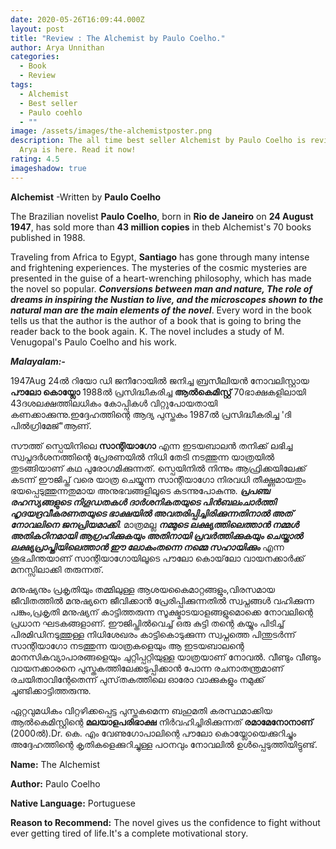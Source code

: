 ```yaml
---
date: 2020-05-26T16:09:44.000Z
layout: post
title: "Review : The Alchemist by Paulo Coelho."
author: Arya Unnithan
categories:
  - Book
  - Review
tags:
  - Alchemist
  - Best seller
  - Paulo coehlo
  - ""
image: /assets/images/the-alchemistposter.png
description: The all time best seller Alchemist by Paulo Coelho is reviewed by
  Arya is here. Read it now!
rating: 4.5
imageshadow: true
---
```

**Alchemist** -Written by **Paulo Coelho**

The Brazilian novelist **Paulo Coelho**, born in **Rio de Janeiro** on **24 August 1947**, has sold more than **43 million copies** in theb Alchemist's 70 books published in 1988. 

Traveling from Africa to Egypt, **Santiago** has gone through many intense and frightening experiences. The mysteries of the cosmic mysteries are presented in the guise of a heart-wrenching philosophy, which has made the novel so popular. ***Conversions between man and nature, The role of dreams in inspiring the Nustian to live, and the microscopes shown to the natural man are the main elements of the novel***. Every word in the book tells us that the author is the author of a book that is going to bring the reader back to the book again. K. The novel includes a study of M. Venugopal's Paulo Coelho and his work.

***Malayalam:-***

1947Aug 24ൽ റിയോ ഡി ജനീറോയിൽ ജനിച്ച ബ്രസീലിയൻ നോവലിസ്റ്റായ **പൗലോ കൊയ്ലോ** 1988ൽ പ്രസിദ്ധീകരിച്ച **ആൽകെമിസ്റ്റ്** 70ഭാക്ഷകളിലായി 43ദശലക്ഷത്തിലധികം കോപ്പികൾ വിറ്റുപോയതായി കണക്കാക്കുന്നു.ഇദ്ദേഹത്തിന്റെ ആദ്യ പുസ്തകം 1987ൽ പ്രസിദ്ധീകരിച്ച 'ദി പിൽഗ്രിമേജ്"ആണ്. 

സൗത്ത് സ്പെയിനിലെ **സാന്റിയാഗോ** എന്ന ഇടയബാലൻ തനിക്ക് ലഭിച്ച സ്വപ്നദർശനത്തിന്റെ പ്രേരണയിൽ നിധി തേടി നടത്തുന്ന യാത്രയിൽ തുടങ്ങിയാണ് കഥ പുരോഗമിക്കുന്നത്. സ്പെയിനിൽ നിന്നും ആഫ്രിക്കയിലേക്ക് കടന്ന് ഈജിപ്ത് വരെ യാത്ര ചെയ്യുന്ന സാന്റിയാഗോ നിരവധി തീക്ഷ്ണമായതും ഭയപ്പെടുത്തുന്നതുമായ അനുഭവങ്ങളിലൂടെ കടന്നുപോകുന്നു. ***പ്രപഞ്ച രഹസ്യങ്ങളുടെ നിഗൂഡതകൾ ദാർശനികതയുടെ പിൻബലംചാർത്തി ഹൃദയദ്രവീകരണതയുടെ ഭാക്ഷയിൽ അവതരിപ്പിച്ചിരിക്കുന്നതിനാൽ അത് നോവലിനെ ജനപ്രിയമാക്കി***. മാത്രമല്ല ***നമ്മുടെ ലക്ഷ്യത്തിലെത്താൻ നമ്മൾ അതികഠിനമായി ആഗ്രഹിക്കുകയും അതിനായി പ്രവർത്തിക്കുകയും ചെയ്താൽ ലക്ഷ്യപ്രാപ്തിയിലെത്താൻ ഈ ലോകംതന്നെ നമ്മെ സഹായിക്കും*** എന്ന ശുഭചിന്തയാണ് സാന്റിയാഗോയിലൂടെ പൗലോ കൊയ്‌ലോ വായനക്കാർക്ക് മനസ്സിലാക്കി തരുന്നത്.

മനുഷ്യനും പ്രകൃതിയും തമ്മിലുള്ള ആശയകൈമാറ്റങ്ങളും,വിരസമായ ജീവിതത്തിൽ മനുഷ്യനെ ജീവിക്കാൻ പ്രേരിപ്പിക്കുന്നതിൽ സ്വപ്നങ്ങൾ വഹിക്കുന്ന പങ്കും,പ്രകൃതി മനുഷ്യന് കാട്ടിത്തരുന്ന സൂക്ഷ്മാടയാളങ്ങളുമൊക്കെ നോവലിന്റെ പ്രധാന ഘടകങ്ങളാണ്. ഈജിപ്തിൽവെച്ച് ഒരു കുട്ടി തന്റെ കയ്യും പിടിച്ച് പിരമിഡിനടുത്തുള്ള നിധിശേഖരം കാട്ടികൊടുക്കുന്ന സ്വപ്നത്തെ പിന്തുടർന്ന് സാന്റിയാഗോ നടത്തുന്ന യാത്രകളെയും ആ ഇടയബാലന്റെ മാനസികവ്യാപാരങ്ങളെയും ചുറ്റിപ്പറ്റിയുള്ള യാത്രയാണ് നോവൽ. വീണ്ടും വീണ്ടും വായനക്കാരനെ പുസ്തകത്തിലേക്കടുപ്പിക്കാൻ പോന്ന രചനാതന്ത്രമാണ് രചയിതാവിന്റേതെന്ന് പുസ്‌തകത്തിലെ ഓരോ വാക്കുകളും നമുക്ക് ചൂണ്ടിക്കാട്ടിത്തരുന്നു.

ഏറ്റവു​മധികം വിറ്റഴിക്കപ്പെട്ട പുസ്തകമെന്ന ബഹുമതി കരസ്ഥമാക്കിയ ആൽകെമിസ്റ്റിന്റെ **മലയാളപരിഭാക്ഷ** നിർവഹിച്ചിരിക്കുന്നത് **രമാമേനോനാണ്** (2000ൽ).Dr. കെ. എം വേണുഗോപാലിന്റെ പൗലോ കൊയ്ലോയെക്കുറിച്ചും അദ്ദേഹത്തിന്റെ കൃതികളെക്കുറിച്ചുള്ള പഠനവും നോവലിൽ ഉൾപ്പെടുത്തിയിട്ടുണ്ട്.

**Name:** The Alchemist

**Author:** Paulo Coelho

**Native Language:** Portuguese

**Reason to Recommend:** The novel gives us the confidence to fight without ever getting tired of life.It's a complete motivational story.